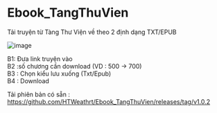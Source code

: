 # Ebook_TangThuVien


Tải truyện từ Tàng Thư Viện về theo 2 định dạng TXT/EPUB

![image](https://github.com/user-attachments/assets/d706fd0c-34ba-4aa1-95d3-393add708ac8)

B1: Đưa link truyện vào  
B2 :số chương cần download (VD : 500 -> 700)  
B3 : Chọn kiểu lưu xuống (Txt/Epub)  
B4 : Download   


Tải phiên bản có sẵn : https://github.com/HTWeathrt/Ebook_TangThuVien/releases/tag/v1.0.2
